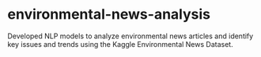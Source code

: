 # environmental-news-analysis
Developed NLP models to analyze environmental news articles and identify key issues and trends using the Kaggle Environmental News Dataset.
